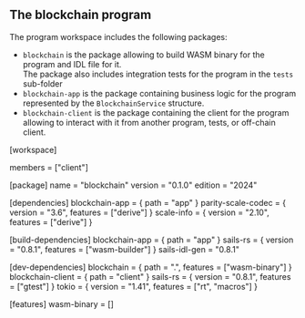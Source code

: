 ## The **blockchain** program

The program workspace includes the following packages:
- `blockchain` is the package allowing to build WASM binary for the program and IDL file for it.  
  The package also includes integration tests for the program in the `tests` sub-folder
- `blockchain-app` is the package containing business logic for the program represented by the `BlockchainService` structure.  
- `blockchain-client` is the package containing the client for the program allowing to interact with it from another program, tests, or
  off-chain client.



[workspace]

members = ["client"]


[package]
name = "blockchain"
version = "0.1.0"
edition = "2024"

[dependencies]
blockchain-app = { path = "app" }
parity-scale-codec = { version = "3.6", features = ["derive"] }
scale-info = { version = "2.10", features = ["derive"] }

[build-dependencies]
blockchain-app = { path = "app" }
sails-rs = { version = "0.8.1", features = ["wasm-builder"] }
sails-idl-gen = "0.8.1"

[dev-dependencies]
blockchain = { path = ".", features = ["wasm-binary"] }
blockchain-client = { path = "client" }
sails-rs = { version = "0.8.1", features = ["gtest"] }
tokio = { version = "1.41", features = ["rt", "macros"] }

[features]
wasm-binary = []
